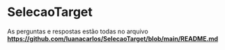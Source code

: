# SelecaoTarget
As perguntas e respostas estão todas no arquivo **https://github.com/luanacarlos/SelecaoTarget/blob/main/README.md**
